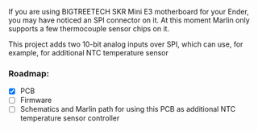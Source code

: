 If you are using BIGTREETECH SKR Mini E3 motherboard for your Ender, you may have noticed an SPI connector on it. At this moment Marlin only supports a few thermocouple sensor chips on it.

This project adds two 10-bit analog inputs over SPI, which can use, for example, for additional NTC temperature sensor

### Roadmap:
- [x] PCB
- [ ] Firmware
- [ ] Schematics and Marlin path for using this PCB as additional NTC temperature sensor controller
